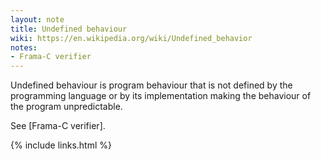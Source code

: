 ```yaml
---
layout: note
title: Undefined behaviour
wiki: https://en.wikipedia.org/wiki/Undefined_behavior
notes:
- Frama-C verifier
---
```


Undefined behaviour is program behaviour that is not defined
by the programming language or by its implementation making
the behaviour of the program unpredictable.

See [Frama-C verifier].

{% include links.html %}
